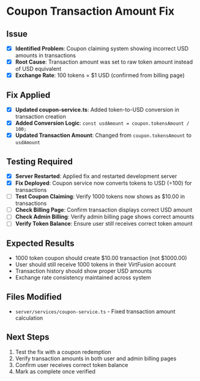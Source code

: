 # Coupon Transaction Amount Fix

## Issue
- [X] **Identified Problem**: Coupon claiming system showing incorrect USD amounts in transactions
- [X] **Root Cause**: Transaction amount was set to raw token amount instead of USD equivalent
- [X] **Exchange Rate**: 100 tokens = $1 USD (confirmed from billing page)

## Fix Applied
- [X] **Updated coupon-service.ts**: Added token-to-USD conversion in transaction creation
- [X] **Added Conversion Logic**: `const usdAmount = coupon.tokensAmount / 100;`
- [X] **Updated Transaction Amount**: Changed from `coupon.tokensAmount` to `usdAmount`

## Testing Required
- [X] **Server Restarted**: Applied fix and restarted development server
- [X] **Fix Deployed**: Coupon service now converts tokens to USD (÷100) for transactions
- [ ] **Test Coupon Claiming**: Verify 1000 tokens now shows as $10.00 in transactions
- [ ] **Check Billing Page**: Confirm transaction displays correct USD amount
- [ ] **Check Admin Billing**: Verify admin billing page shows correct amounts
- [ ] **Verify Token Balance**: Ensure user still receives correct token amount

## Expected Results
- 1000 token coupon should create $10.00 transaction (not $1000.00)
- User should still receive 1000 tokens in their VirtFusion account
- Transaction history should show proper USD amounts
- Exchange rate consistency maintained across system

## Files Modified
- `server/services/coupon-service.ts` - Fixed transaction amount calculation

## Next Steps
1. Test the fix with a coupon redemption
2. Verify transaction amounts in both user and admin billing pages
3. Confirm user receives correct token balance
4. Mark as complete once verified